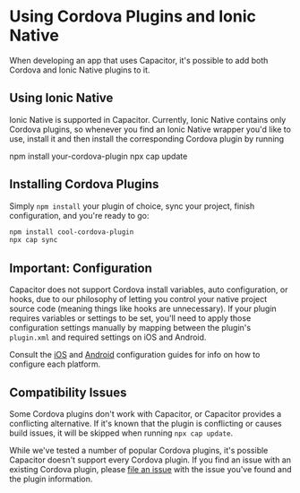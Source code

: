 # Using Cordova Plugins and Ionic Native

When developing an app that uses Capacitor, it's possible to add both Cordova and Ionic Native plugins to it.

## Using Ionic Native
Ionic Native is supported in Capacitor. Currently, Ionic Native contains only Cordova plugins, so whenever you find an Ionic Native wrapper you'd like to use, install it and then install the corresponding Cordova plugin by running

npm install your-cordova-plugin
npx cap update


## Installing Cordova Plugins

Simply `npm install` your plugin of choice, sync your project, finish configuration, and you're ready to go:

```bash
npm install cool-cordova-plugin
npx cap sync
```

## Important: Configuration 

Capacitor does not support Cordova install variables, auto configuration, or hooks, due to our philosophy of letting you control your native project source code (meaning things like hooks are unnecessary). If your plugin requires variables or settings to be set, you'll need to apply those configuration settings manually by mapping between the plugin's `plugin.xml` and required settings on iOS and Android.

Consult the [iOS](../ios/configuration) and [Android](../android/configuration) configuration guides for info on how to configure each platform.

## Compatibility Issues

Some Cordova plugins don't work with Capacitor, or Capacitor provides a conflicting alternative. If it's known that the plugin is conflicting or causes build issues, it will be skipped when running `npx cap update`.


While we've tested a number of popular Cordova plugins, it's possible Capacitor doesn't support every Cordova plugin. If you find an issue with an existing Cordova plugin, please [file an issue](https://github.com/ionic-team/capacitor/issues/new) with the issue you've found and the plugin information.